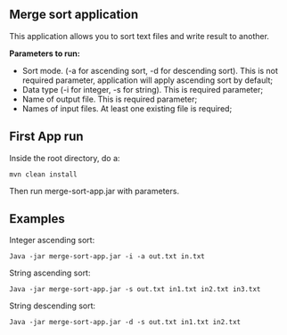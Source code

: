 ## Merge sort application

This application allows you to sort text files and write result to another.   
   
**Parameters to run:**
- Sort mode. (-a for ascending sort, -d for descending sort). 
This is not required parameter, application will apply ascending sort by default; 
- Data type (-i for integer, -s for string). This is required parameter;
- Name of output file. This is required parameter;
- Names of input files. At least one existing file is required;

## First App run

Inside the root directory, do a: 

```
mvn clean install
```

Then run merge-sort-app.jar with parameters.


## Examples

Integer ascending sort:
```
Java -jar merge-sort-app.jar -i -a out.txt in.txt
```
String ascending sort:
```
Java -jar merge-sort-app.jar -s out.txt in1.txt in2.txt in3.txt
```
String descending sort:
```
Java -jar merge-sort-app.jar -d -s out.txt in1.txt in2.txt
```
